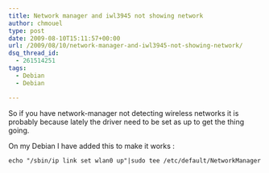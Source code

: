 ```yaml
---
title: Network manager and iwl3945 not showing network
author: chmouel
type: post
date: 2009-08-10T15:11:57+00:00
url: /2009/08/10/network-manager-and-iwl3945-not-showing-network/
dsq_thread_id:
  - 261514251
tags:
  - Debian
  - Debian

---
```

So if you have network-manager not detecting wireless networks it is probably because lately the driver need to be set as up to get the thing going.

On my Debian I have added this to make it works :

`echo "/sbin/ip link set wlan0 up"|sudo tee /etc/default/NetworkManager`